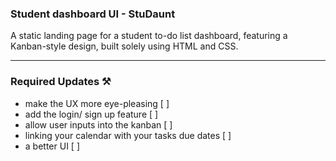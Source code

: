 ### Student dashboard UI - StuDaunt
A static landing page for a student to-do list dashboard, featuring a Kanban-style design, built solely using HTML and CSS.

---

### Required Updates ⚒️
- make the UX more eye-pleasing [ ]
- add the login/ sign up feature [ ]
- allow user inputs into the kanban [ ]
- linking your calendar with your tasks due dates [ ]
- a better UI [ ]
